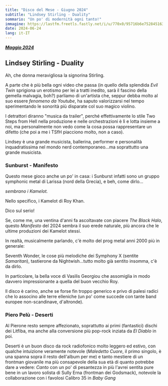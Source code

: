 ```yaml
---
title: "Disco del Mese - Giugno 2024"
subtitle: "Lindsey Stirling - Duality"
sommario: "Un po' di modernità ogni tanto!"
immagine: https://lastfm.freetls.fastly.net/i/u/770x0/95716b6e75284516307f57088aa41cf5.jpg
date: 2024-06-24
lang: it-IT
---
```


[_**Maggio 2024**_](/posts/ita/disco-del-mese-05-2024)

## Lindsey Stirling - Duality

Ah, che donna meravigliosa la signorina Stirling. 

A parte che è più bella ogni video che passa (in quello della splendida _Evil Twin_ sprigiona un erotismo per lei a tratti inedito, sarà il fascino della gemella malvagia, boh?) parliamo di un'artista che, seppur debba molto al suo essere _fenomeno da Youtube_, ha saputo valorizzarsi nel tempo sperimentando le sonorità più disparate col suo magico violino. 

I detrattori diranno "musica da trailer", perché effettivamente lo stile Two Steps from Hell nella produzione e nelle orchestrazioni è lì e lotta insieme a noi, ma personalmente non vedo come la cosa possa rappresentare un difetto (che poi a me i TSfH piacciono molto, non a caso).

Lindsey è una grande musicista, ballerina, performer e personalità inquadratissima nel mondo nerd contemporaneo...ma soprattutto una grande musicista.

### Sunburst - Manifesto 

Questo mese gioco anche un po' in casa: i Sunburst infatti sono un gruppo symphonic metal di Larissa (nord della Grecia), e beh, come dirlo...

_sembrano i Kamelot._ 

Nello specifico, i Kamelot di Roy Khan.

Dico sul serio!

Se, come me, una ventina d'anni fa ascoltavate con piacere _The Black Halo_, questo _Manifesto_ del 2024 sembra il suo erede naturale, più ancora che le ultime produzioni dei Kamelot stessi. 

In realtà, musicalmente parlando, c'è molto del prog metal anni 2000 più in generale: 

Seventh Wonder, le cose più melodiche dei Symphony X (sentite _Samaritan_), tastierone da Nightwish...tutto molto già sentito insomma, c'è da dirlo. 

In particolare, la bella voce di Vasilis Georgiou che assomiglia in modo davvero impressionante a quella del buon vecchio Roy.

Il disco è carino, anche se forse fin troppo generico e privo di palesi radici che lo associno alle terre elleniche (un po' come succede con tante band europee non-scandinave, d'altronde).

### Piero Pelù - Deserti

Al Pierone resto sempre affezionato, soprattutto ai primi (fantastici) dischi dei Litfiba, ma anche alla conversione più pop-rock inziata da _El Diablo_ in poi.

Deserti è un buon disco da rock radiofonico molto leggero ed estivo, con qualche intuizione veramente notevole (_Maledetto Cuore_, il primo singolo, è una spanna sopra il resto dell'album per me) e tanto mestiere di un frontman giovanile ma più consapevole della sua età di quanto potrebbe dare a vedere: _Canto_ con un po' di pesantezza in più l'avrei sentita pure bene in un lavoro solista di Sully Erna (frontman dei Godsmack), notevole la collaborazione con i favolosi Calibro 35 in _Baby Gang_